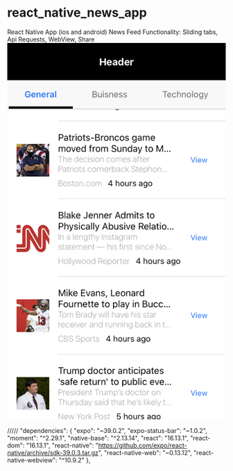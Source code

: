 # react_native_news_app
React Native App (ios and android) News Feed
Functionality: Sliding tabs, Api Requests, WebView, Share 
![alt text](https://github.com/guogbonn/react_native_news_app/blob/master/src/projectImages/IMG-2941.jpg?raw=true)


/////
  "dependencies": {
    "expo": "~39.0.2",
    "expo-status-bar": "~1.0.2",
    "moment": "^2.29.1",
    "native-base": "^2.13.14",
    "react": "16.13.1",
    "react-dom": "16.13.1",
    "react-native": "https://github.com/expo/react-native/archive/sdk-39.0.3.tar.gz",
    "react-native-web": "~0.13.12",
    "react-native-webview": "^10.9.2"
  },
